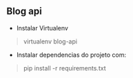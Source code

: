 ## Blog api

- Instalar Virtualenv

> virtualenv blog-api

- Instalar dependencias do projeto com:

> pip install -r requirements.txt
